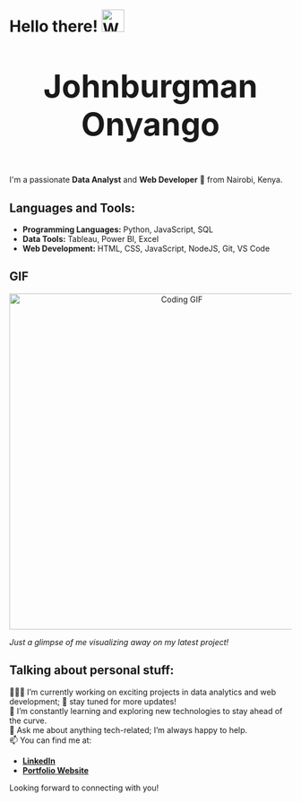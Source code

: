 # Hello there! <img src="https://media.giphy.com/media/c1CLe6VoaMviQz0s6z/giphy.gif?cid=ecf05e47thh03evb9d1hhe6cra973nhk3hr3tx3kmq8cqgvp&ep=v1_gifs_search&rid=giphy.gif&ct=g" alt="Waving Hand" width="40" />

# <p align="center" style="font-size: 2em; font-weight: bold;">Johnburgman Onyango</p>

I'm a passionate **Data Analyst** and **Web Developer** 🚀 from Nairobi, Kenya.

## Languages and Tools:

- **Programming Languages:** Python, JavaScript, SQL
- **Data Tools:** Tableau, Power BI, Excel
- **Web Development:** HTML, CSS, JavaScript, NodeJS, Git, VS Code

## GIF
<p align="center">
  <img src="https://media.giphy.com/media/yebIrQaY9wFR7Fy1eb/giphy.gif?cid=790b7611fsu2pg92rd8h0dxfdx1rochihzlbbcbnjfvy1pvd&ep=v1_gifs_search&rid=giphy.gif&ct=g" alt="Coding GIF" width="600" />
</p>

*Just a glimpse of me visualizing away on my latest project!*

## Talking about personal stuff:

👨🏽‍💻 I’m currently working on exciting projects in data analytics and web development; 🚀 stay tuned for more updates!  
🌱 I’m constantly learning and exploring new technologies to stay ahead of the curve.  
💬 Ask me about anything tech-related; I’m always happy to help.  
📫 You can find me at:

- **[LinkedIn]([https://www.linkedin.com/in/yourprofile/](https://www.linkedin.com/in/johnburgman-onyango/))**
- **[Portfolio Website]([https://yourwebsite.com](https://johnburgman.myportfolio.link/))**

Looking forward to connecting with you!
